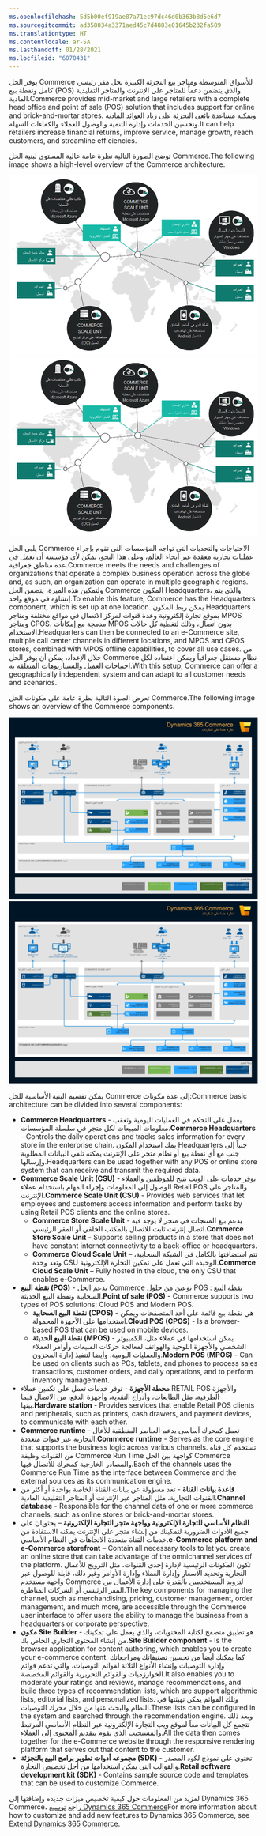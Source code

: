 ```yaml
---
ms.openlocfilehash: 5d5b00ef919ae87a71ec97dc46d0b363b8d5e6d7
ms.sourcegitcommit: ad358034a3371aed45c7d4883e01645b232fa589
ms.translationtype: HT
ms.contentlocale: ar-SA
ms.lasthandoff: 01/28/2021
ms.locfileid: "6070431"
---
```

<span data-ttu-id="ce36f-101">يوفر الحل Commerce للأسواق المتوسطة ومتاجر بيع التجزئة الكبيرة بحل مقر رئيسي كامل ونقطة بيع (POS) والذي يتضمن دعماً للمتاجر على الإنترنت والمتاجر التقليدية المادية.</span><span class="sxs-lookup"><span data-stu-id="ce36f-101">Commerce provides mid-market and large retailers with a complete head office and point of sale (POS) solution that includes support for online and brick-and-mortar stores.</span></span> <span data-ttu-id="ce36f-102">ويمكنه مساعدة بائعي التجزئة على زياد العوائد المادية وتحسين الخدمات وإدارة التنمية والوصول للعملاء والكفاءات السهلة.</span><span class="sxs-lookup"><span data-stu-id="ce36f-102">It can help retailers increase financial returns, improve service, manage growth, reach customers, and streamline efficiencies.</span></span>

<span data-ttu-id="ce36f-103">توضح الصورة التالية نظرة عامة عالية المستوى لبنية الحل Commerce.</span><span class="sxs-lookup"><span data-stu-id="ce36f-103">The following image shows a high-level overview of the Commerce architecture.</span></span>

<span data-ttu-id="ce36f-104">[![مخطط يعرض بنية الحل Dynamics 365 Commerce.](../media/architecture-overview.png)](../media/architecture-overview.png#lightbox)</span><span class="sxs-lookup"><span data-stu-id="ce36f-104">[![Diagram showing the Dynamics 365 Commerce architecture.](../media/architecture-overview.png)](../media/architecture-overview.png#lightbox)</span></span>

<span data-ttu-id="ce36f-105">يلبي الحل Commerce الاحتياجات والتحديات التي تواجه المؤسسات التي تقوم بإجراء عمليات تجارية معقدة عبر أنحاء العالم، وعلى هذا النحو، يمكن لأي مؤسسة أن تعمل في عدة مناطق جغرافية.</span><span class="sxs-lookup"><span data-stu-id="ce36f-105">Commerce meets the needs and challenges of organizations that operate a complex business operation across the globe and, as such, an organization can operate in multiple geographic regions.</span></span> <span data-ttu-id="ce36f-106">ولتمكين هذه الميزة، يتضمن الحل Commerce المكون Headquarters، والذي يتم إنشاؤه في موقع واحد.</span><span class="sxs-lookup"><span data-stu-id="ce36f-106">To enable this feature, Commerce has the Headquarters component, which is set up at one location.</span></span> <span data-ttu-id="ce36f-107">يمكن ربط المكون Headquarters بموقع تجارة إلكترونية وعدة قنوات لمركز الاتصال في مواقع مختلفة ومتاجر MPOS ومتاجر CPOS، مدمجة مع إمكانات MPOS بدون اتصال، وذلك لتغطية كل حالات الاستخدام.</span><span class="sxs-lookup"><span data-stu-id="ce36f-107">Headquarters can then be connected to an e-Commerce site, multiple call center channels in different locations, and MPOS and CPOS stores, combined with MPOS offline capabilities, to cover all use cases.</span></span> <span data-ttu-id="ce36f-108">من خلال الإعداد، يمكن أن يوفر الحل Commerce نظام مستقل جغرافياً ويمكن اعتماده لكل احتياجات العميل والسيناريوهات المتعلقة به.</span><span class="sxs-lookup"><span data-stu-id="ce36f-108">With this setup, Commerce can offer a geographically independent system and can adapt to all customer needs and scenarios.</span></span>

<span data-ttu-id="ce36f-109">تعرض الصوة التالية نظرة عامة على مكونات الحل Commerce.</span><span class="sxs-lookup"><span data-stu-id="ce36f-109">The following image shows an overview of the Commerce components.</span></span>

<span data-ttu-id="ce36f-110">[![مخطط يعرض مكونات Dynamics 365Commerce components والعلاقات المتعلقة بها.](../media/commerce-components.jpg)](../media/commerce-components.jpg#lightbox)</span><span class="sxs-lookup"><span data-stu-id="ce36f-110">[![Diagram showing the Dynamics 365Commerce components and their relationships.](../media/commerce-components.jpg)](../media/commerce-components.jpg#lightbox)</span></span>
 
<span data-ttu-id="ce36f-111">يمكن تقسيم البنية الأساسية للحل Commerce إلى عدة مكونات:</span><span class="sxs-lookup"><span data-stu-id="ce36f-111">Commerce basic architecture can be divided into several components:</span></span> 

- <span data-ttu-id="ce36f-112">**Commerce Headquarters** - يعمل على التحكم في العمليات اليومية وتعقب معلومات المبيعات لكل متجر في سلسلة المؤسسات.</span><span class="sxs-lookup"><span data-stu-id="ce36f-112">**Commerce Headquarters** - Controls the daily operations and tracks sales information for every store in the enterprise chain.</span></span> <span data-ttu-id="ce36f-113">يمك استخدام المكون Headquarters جنباً إلى جنب مع أي نقطة بيع أو نظام متجر على الإنترنت يمكنه تلقي البيانات المطلوبة وإرسالها.</span><span class="sxs-lookup"><span data-stu-id="ce36f-113">Headquarters can be used together with any POS or online store system that can receive and transmit the required data.</span></span> 
- <span data-ttu-id="ce36f-114">**Commerce Scale Unit (CSU)** - يوفر خدمات على الويب تتيح للموظفين والعملاء الوصول إلى المعلومات وإجراء المهام باستخدام عملاء Retail POS والمتاجر على الإنترنت.</span><span class="sxs-lookup"><span data-stu-id="ce36f-114">**Commerce Scale Unit (CSU)** - Provides web services that let employees and customers access information and perform tasks by using Retail POS clients and the online stores.</span></span>
    - <span data-ttu-id="ce36f-115">**Commerce Store Scale Unit** - يدعم بيع المنتجات في متجر لا يوجد فيه اتصال إنترنت ثابت للاتصال بالمكتب الخلفي أو المقر الرئيسي.</span><span class="sxs-lookup"><span data-stu-id="ce36f-115">**Commerce Store Scale Unit** - Supports selling products in a store that does not have constant internet connectivity to a back-office or headquarters.</span></span> 
    - <span data-ttu-id="ce36f-116">**Commerce Cloud Scale Unit** – تتم استضافتها بالكامل في الشبكة السحابية، وتعد وحدة CSU الوحيدة التي تعمل على تمكين التجارة الإلكترونية.</span><span class="sxs-lookup"><span data-stu-id="ce36f-116">**Commerce Cloud Scale Unit** – Fully hosted in the cloud, the only CSU that enables e-Commerce.</span></span>
- <span data-ttu-id="ce36f-117">**نقطة البيع (POS)** - يدعم الحل Commerce نوعين من حلول POS : نقطة البيع السحابية ونقطة البيع الحديثة.</span><span class="sxs-lookup"><span data-stu-id="ce36f-117">**Point of sale (POS)** - Commerce supports two types of POS solutions: Cloud POS and Modern POS.</span></span> 
    - <span data-ttu-id="ce36f-118">**نقطة البيع السحابية (CPOS)** - هي نقطة بيع قائمة على أحد المتصفحات ويمكن استخدامها على الأجهزة المحمولة.</span><span class="sxs-lookup"><span data-stu-id="ce36f-118">**Cloud POS (CPOS)** - Is a browser-based POS that can be used on mobile devices.</span></span> 
    - <span data-ttu-id="ce36f-119">**نقطة البيع الحديثة (MPOS)** - يمكن استخدامها في عملاء مثل، الكمبيوتر الشخصي والأجهزة اللوحية والهواتف لمعالجة حركات المبيعات وأوامر العملاء والعمليات اليومية، وأيضا لتنفيذ إدارة المخزون.</span><span class="sxs-lookup"><span data-stu-id="ce36f-119">**Modern POS (MPOS)** - Can be used on clients such as PCs, tablets, and phones to process sales transactions, customer orders, and daily operations, and to perform inventory management.</span></span>
- <span data-ttu-id="ce36f-120">**محطة الأجهزة** - توفر خدمات تعمل على تكمين عملاء RETAIL POS والأجهزة الطرفية، مثل الطابعات، وأدراج النقدية، وأجهزة الدفع، من الاتصال فيما بينها.</span><span class="sxs-lookup"><span data-stu-id="ce36f-120">**Hardware station** - Provides services that enable Retail POS clients and peripherals, such as printers, cash drawers, and payment devices, to communicate with each other.</span></span>
- <span data-ttu-id="ce36f-121">**Commerce runtime** - تعمل كمحرك أساسي يدعم العناصر المنطقية للأعال التجارية عبر قنوات متعددة.</span><span class="sxs-lookup"><span data-stu-id="ce36f-121">**Commerce runtime** - Serves as the core engine that supports the business logic across various channels.</span></span> <span data-ttu-id="ce36f-122">تستخدم كل قناة من القنوات وظيفة Commerce Run Time كواجهة بين الحل Commerce والمصادر الخارجية كمحرك للاتصال فيها.</span><span class="sxs-lookup"><span data-stu-id="ce36f-122">Each of the channels uses the Commerce Run Time as the interface between Commerce and the external sources as its communication engine.</span></span>
- <span data-ttu-id="ce36f-123">**قاعدة بيانات القناة** - تعد مسؤولة عن بيانات القناة الخاصة بواحدة أو أكثر من القنوات التجارية، مثل المتاجر عبر الإنترنت أو المتاجر التقليدية المادية.</span><span class="sxs-lookup"><span data-stu-id="ce36f-123">**Channel database** - Responsible for the channel data of one or more commerce channels, such as online stores or brick-and-mortar stores.</span></span>
- <span data-ttu-id="ce36f-124">**النظام الأساسي للتجارة الإلكترونية وواجهة متجر التجارة الإلكترونية** – يحتويان على جميع الأدوات الضرورية لتمكينك من إنشاء متجر على الإنترنت يمكنه الاستفادة من خدمات القناة متعددة الاتجاهات في النظام الأساسي.</span><span class="sxs-lookup"><span data-stu-id="ce36f-124">**e-Commerce platform and e-Commerce storefront** – Contain all necessary tools to let you create an online store that can take advantage of the omnichannel services of the platform.</span></span> <span data-ttu-id="ce36f-125">تكون المكونات الرئيسية لإدارة إحدى القنوات، مثل الترويج للأعمال التجارية وتحديد الأسعار وإدارة العملاء وإدارة الأوامر وغير ذلك، قابلة للوصول عبر واجهة مستخدم Commerce لتزويد المستخدمين بالقدرة على إدارة الأعمال من المقر الرئيسي أو الشركات المناظرة.</span><span class="sxs-lookup"><span data-stu-id="ce36f-125">The key components for managing the channel, such as merchandising, pricing, customer management, order management, and much more, are accessible through the Commerce user interface to offer users the ability to manage the business from a headquarters or corporate perspective.</span></span>
- <span data-ttu-id="ce36f-126">**مكون Site Builder** - هو تطبيق متصفح لكتابة المحتويات، والذي يعمل على تمكينك من إنشاء المحتوى التجاري الخاص بك.</span><span class="sxs-lookup"><span data-stu-id="ce36f-126">**Site Builder component** - Is the browser application for content authoring, which enables you to create your e-commerce content.</span></span> <span data-ttu-id="ce36f-127">كما يمكنك أيضاً من تحسين تصنيفاتك ومراجعاتك وإدارة التوصيات وإنشاء الأنواع الثلاثة لقوائم التوصيات، والتي تدعم قوائم الخوارزميات والقوائم التحريرية والقوائم المخصصة.</span><span class="sxs-lookup"><span data-stu-id="ce36f-127">It also enables you to moderate your ratings and reviews, manage recommendations, and build three types of recommendation lists, which are support algorithmic lists, editorial lists, and personalized lists.</span></span> <span data-ttu-id="ce36f-128">وتلك القوائم يمكن تهيئتها في النظام والبحث عنها من خلال محرك التوصيات.</span><span class="sxs-lookup"><span data-stu-id="ce36f-128">These lists can be configured in the system and searched through the recommendation engine.</span></span> <span data-ttu-id="ce36f-129">وبعد ذلك تتجمع كل البيانات معاً لموقع ويب التجارة الإلكترونية عبر النظام الأساسي المرتبط والمستجيب الذي يقوم بتقديم المحتوى إلى العملاء.</span><span class="sxs-lookup"><span data-stu-id="ce36f-129">All the data then comes together for the e-Commerce website through the responsive rendering platform that serves out that content to the customer.</span></span> 
- <span data-ttu-id="ce36f-130">**مجموعه أدوات تطوير برامج البيع بالتجزئة (SDK)** - تحتوي على نموذج لكود المصدر والقوالب التي يمكن استخدامها من أجل تخصيص التجارة.</span><span class="sxs-lookup"><span data-stu-id="ce36f-130">**Retail software development kit (SDK)** - Contains sample source code and templates that can be used to customize Commerce.</span></span>

<span data-ttu-id="ce36f-131">لمزيد من المعلومات حول كيفية تخصيص ميزات جديده وإضافتها إلى Dynamics 365 Commerce، راجع [توسيع Dynamics 365 Commerce](https://docs.microsoft.com/learn/modules/extend-commerce//?azure-portal=true)</span><span class="sxs-lookup"><span data-stu-id="ce36f-131">For more information about how to customize and add new features to Dynamics 365 Commerce, see [Extend Dynamics 365 Commerce](https://docs.microsoft.com/learn/modules/extend-commerce//?azure-portal=true).</span></span>
